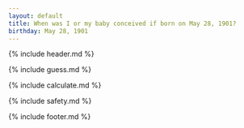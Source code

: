 ```yaml
---
layout: default
title: When was I or my baby conceived if born on May 28, 1901?
birthday: May 28, 1901
---
```


{% include header.md %}

{% include guess.md %}

{% include calculate.md %}

{% include safety.md %}

{% include footer.md %}



